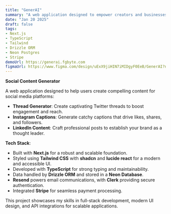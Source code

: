 ```yaml
---
title: "GenerAI"
summary: "A web application designed to empower creators and businesses by generating engaging social media content."
date: "Jan 20 2025"
draft: false
tags:
- Next.js
- TypeScript
- Tailwind
- Drizzle ORM
- Neon Postgres
- Stripe
demoUrl: https://generai.fgbyte.com
figmaUrl: https://www.figma.com/design/uExX9jiHIN7iMIDgyF0EeB/GenerAI?node-id=0-1&t=8h79Yiw341uUzomX-1
---
```


**Social Content Generator**

A web application designed to help users create compelling content for social media platforms:

- **Thread Generator**: Create captivating Twitter threads to boost engagement and reach.
- **Instagram Captions**: Generate catchy captions that drive likes, shares, and followers.
- **LinkedIn Content**: Craft professional posts to establish your brand as a thought leader.

**Tech Stack**:
- Built with **Next.js** for a robust and scalable foundation.
- Styled using **Tailwind CSS** with **shadcn** and **lucide react** for a modern and accessible UI.
- Developed with **TypeScript** for strong typing and maintainability.
- Data handled by **Drizzle ORM** and stored in a **Neon Database**.
- **Resend** powers email communications, with **Clerk** providing secure authentication.
- Integrated **Stripe** for seamless payment processing.

This project showcases my skills in full-stack development, modern UI design, and API integrations for scalable applications.
